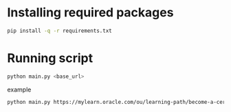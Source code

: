 
# Installing required packages

```bash
pip install -q -r requirements.txt
```

# Running script

```bash
python main.py <base_url>
```

example

```bash
python main.py https://mylearn.oracle.com/ou/learning-path/become-a-certified-order-management-order-to-cash-implementer/97141
```
